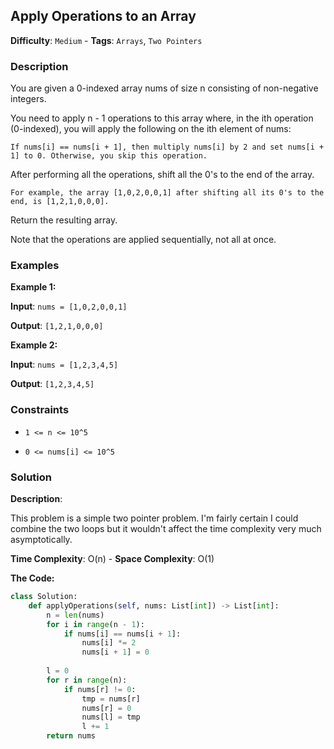 ## Apply Operations to an Array

**Difficulty**: `Medium` - **Tags**: `Arrays`, `Two Pointers`

### Description

You are given a 0-indexed array nums of size n consisting of non-negative integers.

You need to apply n - 1 operations to this array where, in the ith operation (0-indexed), you will apply the following on the ith element of nums:

    If nums[i] == nums[i + 1], then multiply nums[i] by 2 and set nums[i + 1] to 0. Otherwise, you skip this operation.

After performing all the operations, shift all the 0's to the end of the array.

    For example, the array [1,0,2,0,0,1] after shifting all its 0's to the end, is [1,2,1,0,0,0].

Return the resulting array.

Note that the operations are applied sequentially, not all at once.

### Examples

**Example 1:**

**Input**: ```nums = [1,0,2,0,0,1]```

**Output**: ```[1,2,1,0,0,0]```

**Example 2:**

**Input**: ```nums = [1,2,3,4,5]```

**Output**: ```[1,2,3,4,5]```

### Constraints

- `1 <= n <= 10^5`

- `0 <= nums[i] <= 10^5`

### Solution

**Description**:

This problem is a simple two pointer problem. I'm fairly certain I could combine the two loops but it wouldn't affect the time complexity very much asymptotically.

**Time Complexity**: O(n) - **Space Complexity**: O(1) 

**The Code:**

```python
class Solution:
    def applyOperations(self, nums: List[int]) -> List[int]:
        n = len(nums)
        for i in range(n - 1):
            if nums[i] == nums[i + 1]:
                nums[i] *= 2
                nums[i + 1] = 0
        
        l = 0
        for r in range(n):
            if nums[r] != 0:
                tmp = nums[r]
                nums[r] = 0
                nums[l] = tmp
                l += 1
        return nums
```
